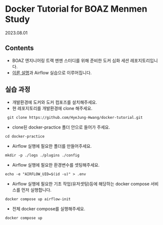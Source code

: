 # Docker Tutorial for BOAZ Menmen Study
2023.08.01

## Contents
- BOAZ 엔지니어링 트랙 멘멘 스터디를 위해 준비한 도커 심화 세션 레포지토리입니다.
- [이론 설명](https://bead-group-eb2.notion.site/Docker-Tutorial-by-ME-92f4f7c6216f4d879f7c36ce51d83224?pvs=4)과 Airflow 실습으로 이루어집니다.

## 실습 과정
- 개발환경에 도커와 도커 컴포즈를 설치해주세요.
- 현 레포지토리를 개발환경에 clone 해주세요.
```
 git clone https://github.com/HyeJung-Hwang/docker-tutorial.git
 ```
- clone된 docker-practice 폴더 안으로 들어가 주세요.
```
cd docker-practice
```
- Airflow 실행에 필요한 폴더를 만들어주세요.
```
mkdir -p ./logs ./plugins ./config
```
- Airflow 실행에 필요한 환경변수를 셋팅해주세요.
```
echo -e "AIRFLOW_UID=$(id -u)" > .env
```
- Airflow 실행에 필요한 기초 작업(유저셋팅)등에 해당하는 docker compose 서비스를 먼저 실행합니다.
```
docker compose up airflow-init
```
- 전체 docker compose를 실행해주세요.
```
docker compose up
```

